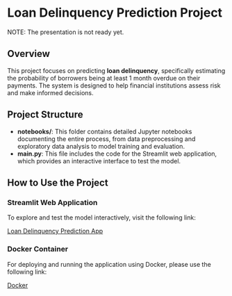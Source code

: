 # Loan Delinquency Prediction Project
NOTE: The presentation is not ready yet.
## Overview
This project focuses on predicting **loan delinquency**, specifically estimating the probability of borrowers being at least 1 month overdue on their payments. The system is designed to help financial institutions assess risk and make informed decisions.

## Project Structure
- **notebooks/**: This folder contains detailed Jupyter notebooks documenting the entire process, from data preprocessing and exploratory data analysis to model training and evaluation.
- **main.py**: This file includes the code for the Streamlit web application, which provides an interactive interface to test the model.

## How to Use the Project

### Streamlit Web Application
To explore and test the model interactively, visit the following link:

[Loan Delinquency Prediction App](https://dnzgny-loandelinquency.streamlit.app/)

### Docker Container
For deploying and running the application using Docker, please use the following link:

[Docker](www.xxx.com)